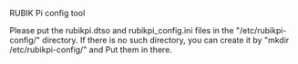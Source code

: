 RUBIK Pi config tool

Please put the rubikpi.dtso and rubikpi_config.ini files in the "/etc/rubikpi-config/" directory. If there is no such directory, you can create it by "mkdir /etc/rubikpi-config/" and Put them in there.

